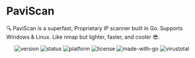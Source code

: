 # PaviScan
🔍 PaviScan is a superfast, Proprietary IP scanner built in Go. Supports Windows &amp; Linux. Like nmap but lighter, faster, and cooler 😎.

<p align="center">
  <img src="https://img.shields.io/badge/version-v1.0-blue?style=for-the-badge&logo=semver" alt="version" />
  <img src="https://img.shields.io/badge/status-Stable-brightgreen?style=for-the-badge&logo=checkmarx" alt="status" />
  <img src="https://img.shields.io/badge/platform-Windows%20|%20Linux-yellow?style=for-the-badge&logo=windows&logoColor=white" alt="platform" />
  <img src="https://img.shields.io/badge/license-Proprietary-red?style=for-the-badge&logo=lock" alt="license" />
  <img src="https://img.shields.io/badge/Made%20with-Go-00ADD8?style=for-the-badge&logo=go&logoColor=white" alt="made-with-go" />
  <img src="https://img.shields.io/badge/VirusTotal-1%20AV%20Detections-blueviolet?style=for-the-badge&logo=virustotal&logoColor=white" alt="virustotal" />
</p>


